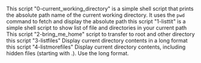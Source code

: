 This script "0-current_working_directory" is a simple shell script that prints the absolute path name of the current working directory. It uses the `pwd` command to fetch and display the absolute path
this script "1-listtit" is a simple shell script to show list of file and directories in your current path
This script "2-bring_me_home" script to transfer to root and other directory
this script "3-listfiles" Display current directory contents in a long format
this script "4-listmorefiles" Display current directory contents, including hidden files (starting with .). Use the long format.
